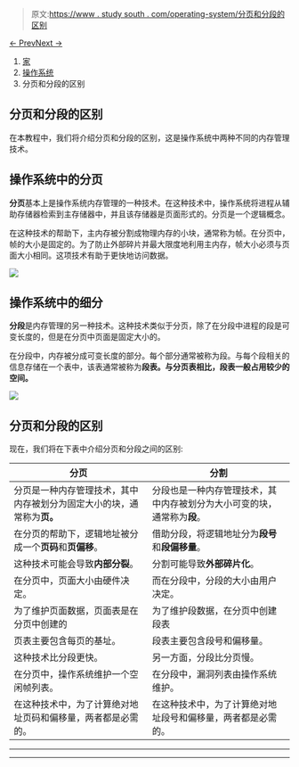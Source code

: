 > 原文:[https://www . study south . com/operating-system/分页和分段的区别](https://www.studytonight.com/operating-system/difference-between-paging-and-segmentation)

[← Prev](/operating-system/segmentation-in-operating-systems "Segmentation in OS")[Next →](/operating-system/difference-between-contiguous-and-noncontiguous-memory-allocation "Contiguous Vs Non-Contiguous")

<nav aria-label="breadcrumb">

1.  [家](/)
2.  [操作系统](/operating-system)
3.  分页和分段的区别

</nav>

<article>

# 分页和分段的区别

在本教程中，我们将介绍分页和分段的区别，这是操作系统中两种不同的内存管理技术。

## 操作系统中的分页

**分页**基本上是操作系统内存管理的一种技术。在这种技术中，操作系统将进程从辅助存储器检索到主存储器中，并且该存储器是页面形式的。分页是一个逻辑概念。

在这种技术的帮助下，主内存被分割成物理内存的小块，通常称为帧。在分页中，帧的大小是固定的。为了防止外部碎片并最大限度地利用主内存，帧大小必须与页面大小相同。这项技术有助于更快地访问数据。

![](../Images/f995f37a5410ddb5f5c7659f26a93224.png)

## 操作系统中的细分

**分段**是内存管理的另一种技术。这种技术类似于分页，除了在分段中进程的段是可变长度的，但是在分页中页面是固定大小的。

在分段中，内存被分成可变长度的部分。每个部分通常被称为段。与每个段相关的信息存储在一个表中，该表通常被称为**段表。**与**分页表相比，**段表**一般占用较少的空间。**

**![](../Images/1bf1b2f930b3447dcb718750ce19792b.png)**

## **分页和分段的区别**

现在，我们将在下表中介绍分页和分段之间的区别:

| 分页 | 分割 |
| --- | --- |
| 分页是一种内存管理技术，其中内存被划分为固定大小的块，通常称为**页。** | 分段也是一种内存管理技术，其中内存被划分为大小可变的块，通常称为**段**。 |
| 在分页的帮助下，逻辑地址被分成一个**页码**和**页偏移**。 | 借助分段，将逻辑地址分为**段号**和**段偏移量**。 |
| 这种技术可能会导致**内部分裂**。 | 分割可能导致**外部碎片化**。 |
| 在分页中，页面大小由硬件决定。 | 而在分段中，分段的大小由用户决定。 |
| 为了维护页面数据，页面表是在分页中创建的 | 为了维护段数据，在分页中创建段表 |
| 页表主要包含每页的基址。 | 段表主要包含段号和偏移量。 |
| 这种技术比分段更快。 | 另一方面，分段比分页慢。 |
| 在分页中，操作系统维护一个空闲帧列表。 | 在分段中，漏洞列表由操作系统维护。 |
| 在这种技术中，为了计算绝对地址页码和偏移量，两者都是必需的。 | 在这种技术中，为了计算绝对地址段号和偏移量，两者都是必需的。 |

</article>

* * *

* * *